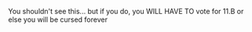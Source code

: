 You shouldn't see this...
but if you do, you WILL HAVE TO vote for 11.B or else you will be cursed forever
